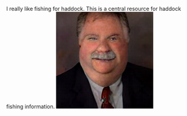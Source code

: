 I really like fishing for haddock. This is a central resource for haddock fishing information.
![me](/randy.png)
